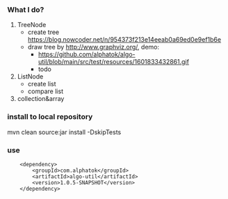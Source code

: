 ### What I do?
1. TreeNode 
    - create tree https://blog.nowcoder.net/n/954373f213e14eeab0a69ed0e9ef1b6e
    - draw tree by http://www.graphviz.org/, demo:
        - https://github.com/alphatok/algo-util/blob/main/src/test/resources/1601833432861.gif
        - todo
2. ListNode
    - create list
    - compare list
3. collection&array
   
### install to local repository
mvn clean source:jar install -DskipTests
### use
```
    <dependency>
        <groupId>com.alphatok</groupId>
        <artifactId>algo-util</artifactId>
        <version>1.0.5-SNAPSHOT</version>
    </dependency>
```